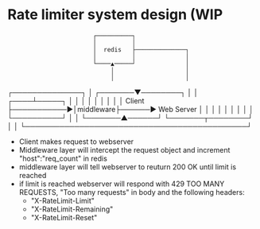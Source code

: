 # Rate limiter system design (WIP

                            ┌──────────┐
                            │          │
                            │  redis   ├──────────────┐
                            │          │              │
                            └────▲─────┘              │
                                 │                    │
                                 │                    │
┌──────────────┐                 │            ┌───────▼────────┐
│              │            ┌────┴─────┐      │                │
│              │            │          │      │                │
│    Client    ├───────────►│middleware├──────►   Web Server   │
│              │            │          │      │                │
│              │            └──────────┘      │                │
└───────▲──────┘                              └───────┬────────┘
        │                                             │
        └─────────────────────────────────────────────┘


- Client makes request to webserver
- Middleware layer will intercept the request object and increment "host":"req_count" in redis
- middleware layer will tell webserver to reuturn 200 OK until limit is reached
- if limit is reached webserver will respond with 429 TOO MANY REQUESTS, "Too many requests" in body and the following headers:
    - "X-RateLimit-Limit"
    - "X-RateLimit-Remaining"
    - "X-RateLimit-Reset"